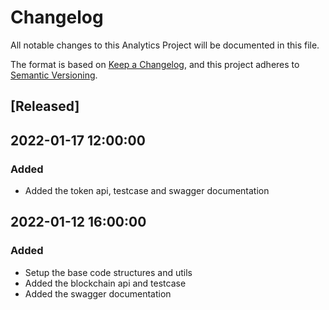 # Changelog

All notable changes to this Analytics Project will be documented in this file.

The format is based on [Keep a Changelog](https://keepachangelog.com/en/1.0.0/),
and this project adheres to [Semantic Versioning](https://semver.org/spec/v2.0.0.html).


## [Released]
## 2022-01-17 12:00:00 

### Added
- Added the token api, testcase and swagger documentation

## 2022-01-12 16:00:00 

### Added
- Setup the base code structures and utils
- Added the blockchain api and testcase
- Added the swagger documentation


